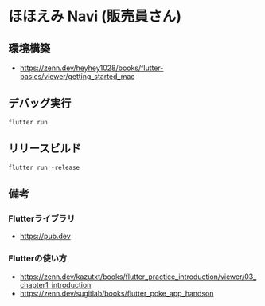# ほほえみ Navi (販売員さん)

## 環境構築

- https://zenn.dev/heyhey1028/books/flutter-basics/viewer/getting_started_mac

## デバッグ実行

`flutter run`

## リリースビルド

`flutter run -release`

## 備考

### Flutterライブラリ
- https://pub.dev

### Flutterの使い方
- https://zenn.dev/kazutxt/books/flutter_practice_introduction/viewer/03_chapter1_introduction
- https://zenn.dev/sugitlab/books/flutter_poke_app_handson
